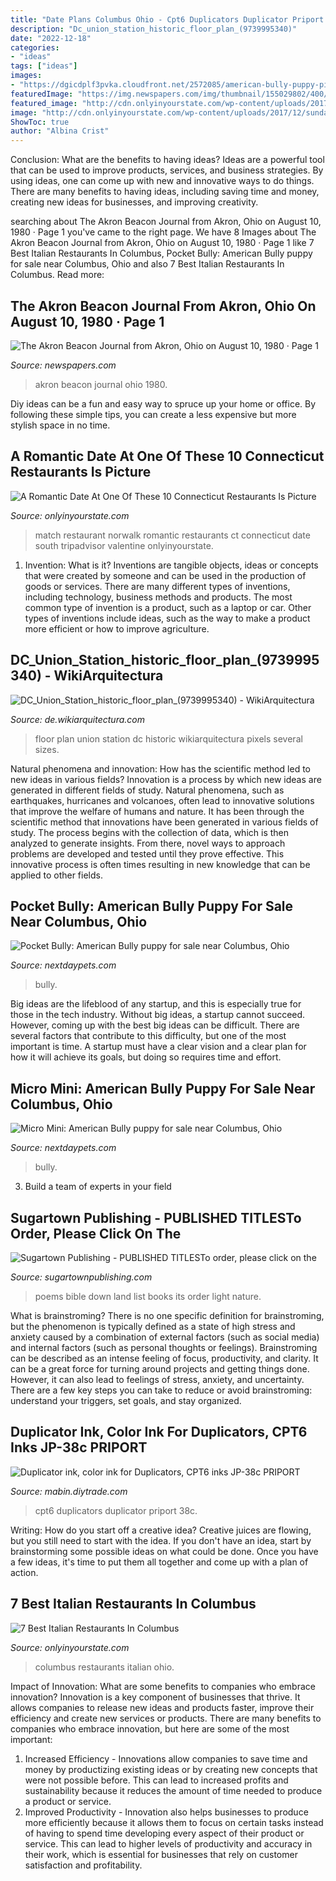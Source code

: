 ```yaml
---
title: "Date Plans Columbus Ohio - Cpt6 Duplicators Duplicator Priport 38c"
description: "Dc_union_station_historic_floor_plan_(9739995340)"
date: "2022-12-18"
categories:
- "ideas"
tags: ["ideas"]
images:
- "https://dgicdplf3pvka.cloudfront.net/2572085/american-bully-puppy-picture-cda758f9-5ada-4e20-943c-ebaa4ed48349.jpg"
featuredImage: "https://img.newspapers.com/img/thumbnail/155029802/400/400/0_0_4041_7297.jpg"
featured_image: "http://cdn.onlyinyourstate.com/wp-content/uploads/2017/12/sunday-night-dinner-700x525.jpg"
image: "http://cdn.onlyinyourstate.com/wp-content/uploads/2017/12/sunday-night-dinner-700x525.jpg"
ShowToc: true
author: "Albina Crist"
---
```



Conclusion: What are the benefits to having ideas?
Ideas are a powerful tool that can be used to improve products, services, and business strategies. By using ideas, one can come up with new and innovative ways to do things. There are many benefits to having ideas, including saving time and money, creating new ideas for businesses, and improving creativity.

	

		
searching about The Akron Beacon Journal from Akron, Ohio on August 10, 1980 · Page 1 you've came to the right page. We have 8 Images about The Akron Beacon Journal from Akron, Ohio on August 10, 1980 · Page 1 like 7 Best Italian Restaurants In Columbus, Pocket Bully: American Bully puppy for sale near Columbus, Ohio and also 7 Best Italian Restaurants In Columbus. Read more:
		
    
## The Akron Beacon Journal From Akron, Ohio On August 10, 1980 · Page 1

<img loading=lazy src="https://img.newspapers.com/img/thumbnail/155029802/400/400/0_0_4041_7297.jpg" onerror="this.onerror=null;this.src='https://tse1.mm.bing.net/th?id=OIP.4gpniX3XrXICpKFBsa08oQAAAA&amp;pid=15.1';" alt="The Akron Beacon Journal from Akron, Ohio on August 10, 1980 · Page 1">

_Source: newspapers.com_

>akron beacon journal ohio 1980. 

	

Diy ideas can be a fun and easy way to spruce up your home or office. By following these simple tips, you can create a less expensive but more stylish space in no time.

    
## A Romantic Date At One Of These 10 Connecticut Restaurants Is Picture

<img loading=lazy src="http://cdn.onlyinyourstate.com/wp-content/uploads/2018/02/10321162_10152357828914589_7669267899300645390_o.jpg" onerror="this.onerror=null;this.src='https://tse2.mm.bing.net/th?id=OIP.pZp1OmsrePOZJjIl_QWbNQHaE7&amp;pid=15.1';" alt="A Romantic Date At One Of These 10 Connecticut Restaurants Is Picture">

_Source: onlyinyourstate.com_

>match restaurant norwalk romantic restaurants ct connecticut date south tripadvisor valentine onlyinyourstate. 

	

1. Invention: What is it?
Inventions are tangible objects, ideas or concepts that were created by someone and can be used in the production of goods or services. There are many different types of inventions, including technology, business methods and products. The most common type of invention is a product, such as a laptop or car. Other types of inventions include ideas, such as the way to make a product more efficient or how to improve agriculture.

    
## DC_Union_Station_historic_floor_plan_(9739995340) - WikiArquitectura

<img loading=lazy src="https://de.wikiarquitectura.com/wp-content/uploads/2018/02/DC_Union_Station_historic_floor_plan_9739995340.jpg" onerror="this.onerror=null;this.src='https://tse3.mm.bing.net/th?id=OIP.3jknncBSq68t6zxnw6DwlgHaFc&amp;pid=15.1';" alt="DC_Union_Station_historic_floor_plan_(9739995340) - WikiArquitectura">

_Source: de.wikiarquitectura.com_

>floor plan union station dc historic wikiarquitectura pixels several sizes. 

	

Natural phenomena and innovation: How has the scientific method led to new ideas in various fields?
Innovation is a process by which new ideas are generated in different fields of study. Natural phenomena, such as earthquakes, hurricanes and volcanoes, often lead to innovative solutions that improve the welfare of humans and nature. It has been through the scientific method that innovations have been generated in various fields of study. The process begins with the collection of data, which is then analyzed to generate insights. From there, novel ways to approach problems are developed and tested until they prove effective. This innovative process is often times resulting in new knowledge that can be applied to other fields.

    
## Pocket Bully: American Bully Puppy For Sale Near Columbus, Ohio

<img loading=lazy src="https://dgicdplf3pvka.cloudfront.net/2572085/american-bully-puppy-picture-cda758f9-5ada-4e20-943c-ebaa4ed48349.jpg" onerror="this.onerror=null;this.src='https://tse3.mm.bing.net/th?id=OIP.fDfZgDEGLuJ6P6dbjGhTzQHaE8&amp;pid=15.1';" alt="Pocket Bully: American Bully puppy for sale near Columbus, Ohio">

_Source: nextdaypets.com_

>bully. 

	

Big ideas are the lifeblood of any startup, and this is especially true for those in the tech industry. Without big ideas, a startup cannot succeed. However, coming up with the best big ideas can be difficult. There are several factors that contribute to this difficulty, but one of the most important is time. A startup must have a clear vision and a clear plan for how it will achieve its goals, but doing so requires time and effort.

    
## Micro Mini: American Bully Puppy For Sale Near Columbus, Ohio

<img loading=lazy src="https://dgicdplf3pvka.cloudfront.net/2313259/american-bully-puppy-picture-a0ac4562-6001-436e-9e5c-7b48725e503d.jpg" onerror="this.onerror=null;this.src='https://tse2.mm.bing.net/th?id=OIP.oug34Ay4DFvZUCSbBj9xzgHaE8&amp;pid=15.1';" alt="Micro Mini: American Bully puppy for sale near Columbus, Ohio">

_Source: nextdaypets.com_

>bully. 

	

3. Build a team of experts in your field 

    
## Sugartown Publishing - PUBLISHED TITLESTo Order, Please Click On The

<img loading=lazy src="http://www.sugartownpublishing.com/yahoo_site_admin/assets/images/Mi_Tierra.133153032_std.jpg" onerror="this.onerror=null;this.src='https://tse3.mm.bing.net/th?id=OIP._ZKtb1SApAGHacU9R1eQCAHaLG&amp;pid=15.1';" alt="Sugartown Publishing - PUBLISHED TITLESTo order, please click on the">

_Source: sugartownpublishing.com_

>poems bible down land list books its order light nature. 

	

What is brainstroming?
There is no one specific definition for brainstroming, but the phenomenon is typically defined as a state of high stress and anxiety caused by a combination of external factors (such as social media) and internal factors (such as personal thoughts or feelings). Brainstroming can be described as an intense feeling of focus, productivity, and clarity. It can be a great force for turning around projects and getting things done. However, it can also lead to feelings of stress, anxiety, and uncertainty. There are a few key steps you can take to reduce or avoid brainstroming: understand your triggers, set goals, and stay organized.

    
## Duplicator Ink, Color Ink For Duplicators, CPT6 Inks JP-38c PRIPORT

<img loading=lazy src="https://img.diytrade.com/cdimg/99253/10035935/0/1249863415.jpg" onerror="this.onerror=null;this.src='https://tse1.mm.bing.net/th?id=OIP.n3gWZt2UR2KPIRNBzzKp1QHaHH&amp;pid=15.1';" alt="Duplicator ink, color ink for Duplicators, CPT6 inks JP-38c PRIPORT">

_Source: mabin.diytrade.com_

>cpt6 duplicators duplicator priport 38c. 

	

Writing: How do you start off a creative idea?
Creative juices are flowing, but you still need to start with the idea.  If you don't have an idea, start by brainstorming some possible ideas on what could be done. Once you have a few ideas, it's time to put them all together and come up with a plan of action.

    
## 7 Best Italian Restaurants In Columbus

<img loading=lazy src="http://cdn.onlyinyourstate.com/wp-content/uploads/2017/12/sunday-night-dinner-700x525.jpg" onerror="this.onerror=null;this.src='https://tse3.mm.bing.net/th?id=OIP.fYQOMW9ZzQ7KOI02PhFq2gHaFj&amp;pid=15.1';" alt="7 Best Italian Restaurants In Columbus">

_Source: onlyinyourstate.com_

>columbus restaurants italian ohio. 

	

Impact of Innovation: What are some benefits to companies who embrace innovation?
Innovation is a key component of businesses that thrive. It allows companies to release new ideas and products faster, improve their efficiency and create new services or products. There are many benefits to companies who embrace innovation, but here are some of the most important: 
1. Increased Efficiency - Innovations allow companies to save time and money by productizing existing ideas or by creating new concepts that were not possible before. This can lead to increased profits and sustainability because it reduces the amount of time needed to produce a product or service. 
2. Improved Productivity - Innovation also helps businesses to produce more efficiently because it allows them to focus on certain tasks instead of having to spend time developing every aspect of their product or service. This can lead to higher levels of productivity and accuracy in their work, which is essential for businesses that rely on customer satisfaction and profitability.

